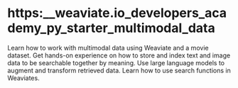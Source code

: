 # https:\_\_weaviate.io_developers_academy_py_starter_multimodal_data

Learn how to work with multimodal data using Weaviate and a movie dataset. Get hands-on experience on how to store and index text and image data to be searchable together by meaning. Use large language models to augment and transform retrieved data. Learn how to use search functions in Weaviates.
